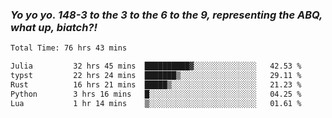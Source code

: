 ### ***Yo yo yo. 148-3 to the 3 to the 6 to the 9, representing the ABQ, what up, biatch?!***

<!--START_SECTION:waka-->

```txt
Total Time: 76 hrs 43 mins

Julia         32 hrs 45 mins  ██████████▓░░░░░░░░░░░░░░   42.53 %
typst         22 hrs 24 mins  ███████▒░░░░░░░░░░░░░░░░░   29.11 %
Rust          16 hrs 21 mins  █████▒░░░░░░░░░░░░░░░░░░░   21.23 %
Python        3 hrs 16 mins   █░░░░░░░░░░░░░░░░░░░░░░░░   04.25 %
Lua           1 hr 14 mins    ▒░░░░░░░░░░░░░░░░░░░░░░░░   01.61 %
```

<!--END_SECTION:waka-->

<!--
**AJMC2002/AJMC2002** is a ✨ _special_ ✨ repository because its `README.md` (this file) appears on your GitHub profile.

Here are some ideas to get you started:

- 🔭 I’m currently working on ...
- 🌱 I’m currently learning ...
- 👯 I’m looking to collaborate on ...
- 🤔 I’m looking for help with ...
- 💬 Ask me about ...
- 📫 How to reach me: ...
- 😄 Pronouns: ...
- ⚡ Fun fact: ...
-->

